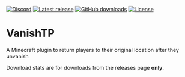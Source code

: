 [![Discord](https://discord.com/api/guilds/830198696204566607/widget.png)](https://discord.gg/BCVHCzd77R)
[![Latest release](https://img.shields.io/github/release/Dinty1/VanishTP.svg)](https://github.com/Dinty1/VanishTP/releases/latest)
[![GitHub downloads](https://img.shields.io/github/downloads/Dinty1/VanishTP/total.svg)](https://github.com/Dinty1/VanishTP/releases/latest)
[![License](https://img.shields.io/github/license/Dinty1/VanishTP.svg)](https://github.com/Dinty1/VanishTP/blob/master/LICENSE)

# VanishTP
A Minecraft plugin to return players to their original location after they unvanish

Download stats are for downloads from the releases page **only**.
